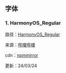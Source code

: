 ## 字体
### 1. HarmonyOS_Regular

路径：[HarmonyOS_Regular](HarmonyOS_Regular)

来源：[哔哩哔哩](https://s1.hdslb.com/bfs/static/jinkela/long/font/regular.css)

cdn：[npmmirror](https://registry.npmmirror.com/mycpen-cdn/latest/files/font/HarmonyOS_Regular/regular.css)

更新：24/03/24

